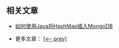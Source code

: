 ## 相关文章

- [如何使用Java将HashMap插入MongoDB](docs/如何使用Java将HashMap插入MongoDB.md)

- 更多文章： [[<-- prev]](../spring-boot-persistence-mongodb-2/README.md)